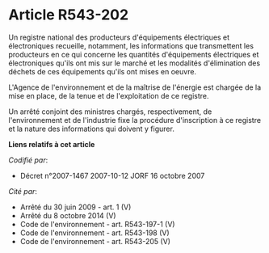 # Article R543-202

Un registre national des producteurs d'équipements électriques et électroniques recueille, notamment, les informations que
transmettent les producteurs en ce qui concerne les quantités d'équipements électriques et électroniques qu'ils ont mis sur
le marché et les modalités d'élimination des déchets de ces équipements qu'ils ont mises en oeuvre.

L'Agence de l'environnement et de la maîtrise de l'énergie est chargée de la mise en place, de la tenue et de l'exploitation
de ce registre.

Un arrêté conjoint des ministres chargés, respectivement, de l'environnement et de l'industrie fixe la procédure
d'inscription à ce registre et la nature des informations qui doivent y figurer.

**Liens relatifs à cet article**

_Codifié par_:

  - Décret n°2007-1467 2007-10-12 JORF 16 octobre 2007

_Cité par_:

  - Arrêté du 30 juin 2009 - art. 1 (V)
  - Arrêté du 8 octobre 2014 (V)
  - Code de l'environnement - art. R543-197-1 (V)
  - Code de l'environnement - art. R543-198 (V)
  - Code de l'environnement - art. R543-205 (V)
